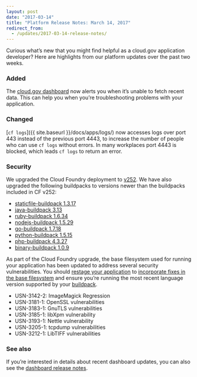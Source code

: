 ```yaml
---
layout: post
date: "2017-03-14"
title: "Platform Release Notes: March 14, 2017"
redirect_from:
  - /updates/2017-03-14-release-notes/
---
```


Curious what’s new that you might find helpful as a cloud.gov application developer? Here are highlights from our platform updates over the past two weeks.

<!--more-->

### Added
The [cloud.gov dashboard](https://dashboard.fr.cloud.gov) now alerts you when it’s unable to fetch recent data. This can help you when you’re troubleshooting problems with your application.

### Changed

[`cf logs`]({{ site.baseurl }}/docs/apps/logs/) now accesses logs over port 443 instead of the previous port 4443, to increase the number of people who can use `cf logs` without errors. In many workplaces port 4443 is blocked, which leads `cf logs` to return an error.

### Security

We upgraded the Cloud Foundry deployment to [v252](https://github.com/cloudfoundry/cf-release/releases/tag/v252). We have also upgraded the following buildpacks to versions newer than the buildpacks included in CF v252:

- [staticfile-buildpack 1.3.17](https://github.com/cloudfoundry/staticfile-buildpack/releases/tag/v1.3.17)
- [java-buildpack 3.13](https://github.com/cloudfoundry/java-buildpack/releases/tag/v3.13)
- [ruby-buildpack 1.6.34](https://github.com/cloudfoundry/ruby-buildpack/releases/tag/v1.6.34)
- [nodejs-buildpack 1.5.29](https://github.com/cloudfoundry/nodejs-buildpack/releases/tag/v1.5.29)
- [go-buildpack 1.7.18](https://github.com/cloudfoundry/go-buildpack/releases/tag/v1.7.18)
- [python-buildpack 1.5.15](https://github.com/cloudfoundry/python-buildpack/releases/tag/v1.5.15)
- [php-buildpack 4.3.27](https://github.com/cloudfoundry/php-buildpack/releases/tag/v4.3.27)
- [binary-buildpack 1.0.9](https://github.com/cloudfoundry/binary-buildpack/releases/tag/v1.0.9)

As part of the Cloud Foundry upgrade, the base filesystem used for running your application has been updated to address several security vulnerabilities. You should [restage your application](http://cli.cloudfoundry.org/en-US/cf/restage.html) to [incorporate fixes in the base filesystem](https://docs.cloudfoundry.org/devguide/deploy-apps/stacks.html#cli-commands) and ensure you’re running the most recent language version supported by your [buildpack](https://docs.cloudfoundry.org/buildpacks/).

- USN-3142-2: ImageMagick Regression
- USN-3181-1: OpenSSL vulnerabilities
- USN-3183-1: GnuTLS vulnerabilities
- USN-3185-1: libXpm vulnerability
- USN-3193-1: Nettle vulnerability
- USN-3205-1: tcpdump vulnerabilities
- USN-3212-1: LibTIFF vulnerabilities

### See also

If you’re interested in details about recent dashboard updates, you can also see the [dashboard release notes](https://github.com/18F/cg-dashboard/releases).
